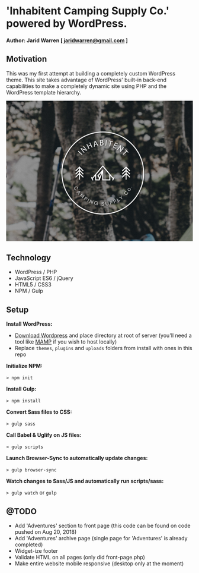 # 'Inhabitent Camping Supply Co.' powered by WordPress.

#### Author: Jarid Warren [ <jaridwarren@gmail.com> ]

## Motivation

This was my first attempt at building a completely custom WordPress theme. This site takes advantage of WordPress' built-in back-end capabilities to make a completely dynamic site using PHP and the WordPress template hierarchy.

![alt-text](/themes/inhabitent-theme/screenshot.png 'Inhabitent Theme Preview')

## Technology

- WordPress / PHP
- JavaScript ES6 / jQuery
- HTML5 / CSS3
- NPM / Gulp

## Setup

**Install WordPress:**

- [Download Wordpress](https://wordpress.org/latest.zip) and place directory at root of server (you'll need a tool like [MAMP](https://www.mamp.info/en/) if you wish to host locally)
- Replace `themes`, `plugins` and `uploads` folders from install with ones in this repo

**Initialize NPM:**

`> npm init`

**Install Gulp:**

`> npm install`

**Convert Sass files to CSS:**

`> gulp sass`

**Call Babel & Uglify on JS files:**

`> gulp scripts`

**Launch Browser-Sync to automatically update changes:**

`> gulp browser-sync`

**Watch changes to Sass/JS and automatically run scripts/sass:**

`> gulp watch` or `gulp`

## @TODO

- Add 'Adventures' section to front page (this code can be found on code pushed on Aug 20, 2018)
- Add 'Adventures' archive page (single page for 'Adventures' is already completed)
- Widget-ize footer
- Validate HTML on all pages (only did front-page.php)
- Make entire website mobile responsive (desktop only at the moment)
